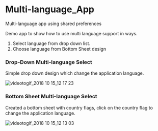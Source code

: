 # Multi-language_App
Multi-language app using shared preferences


Demo app to show how to use multi language support in ways.

1. Select language from drop down list.
2. Choose language from Bottom Sheet design


### Drop-Down Multi-language Select ###

Simple drop down design which change the application language.

![videotogif_2018 10 15_12 17 23](https://user-images.githubusercontent.com/18279724/46934291-d994ee00-d074-11e8-8de0-43a9a5498682.gif)


### Bottom Sheet Multi-language Select ###

Created a bottom sheet with country flags, click on the country flag to change the application language. 

![videotogif_2018 10 15_12 13 03](https://user-images.githubusercontent.com/18279724/46934293-dbf74800-d074-11e8-9ec5-0db444ab94ae.gif)















